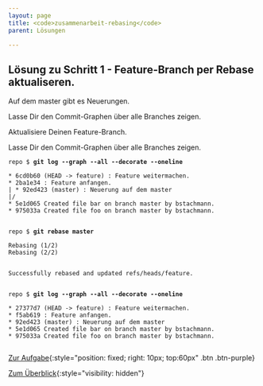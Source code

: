 ```yaml
---
layout: page
title: <code>zusammenarbeit-rebasing</code>
parent: Lösungen

---
```

## Lösung zu Schritt 1 - Feature-Branch per Rebase aktualiseren.

Auf dem master gibt es Neuerungen.

Lasse Dir den Commit-Graphen über alle Branches zeigen.

Aktualisiere Deinen Feature-Branch.

Lasse Dir den Commit-Graphen über alle Branches zeigen.


<pre><code>repo $ <b>git log --graph --all --decorate --oneline</b><br><br>* 6cd0b60 (HEAD -&gt; feature) : Feature weitermachen.<br>* 2ba1e34 : Feature anfangen.<br>| * 92ed423 (master) : Neuerung auf dem master<br>|/  <br>* 5e1d065 Created file bar on branch master by bstachmann.<br>* 975033a Created file foo on branch master by bstachmann.<br><br></code></pre>



<pre><code>repo $ <b>git rebase master</b><br><br>Rebasing (1/2)<br>Rebasing (2/2)<br><br>                                                                                <br>Successfully rebased and updated refs/heads/feature.<br><br></code></pre>



<pre><code>repo $ <b>git log --graph --all --decorate --oneline</b><br><br>* 27377d7 (HEAD -&gt; feature) : Feature weitermachen.<br>* f5ab619 : Feature anfangen.<br>* 92ed423 (master) : Neuerung auf dem master<br>* 5e1d065 Created file bar on branch master by bstachmann.<br>* 975033a Created file foo on branch master by bstachmann.<br><br></code></pre>


[Zur Aufgabe](aufgabe-zusammenarbeit-rebasing.html){:style="position: fixed; right: 10px; top:60px" .btn .btn-purple}

[Zum Überblick](../../ueberblick.html){:style="visibility: hidden"}

